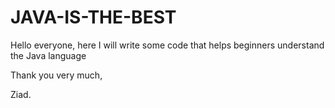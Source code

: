 # JAVA-IS-THE-BEST
Hello everyone,
here I will write some code that helps beginners understand the Java language 

Thank you very much,


Ziad.
